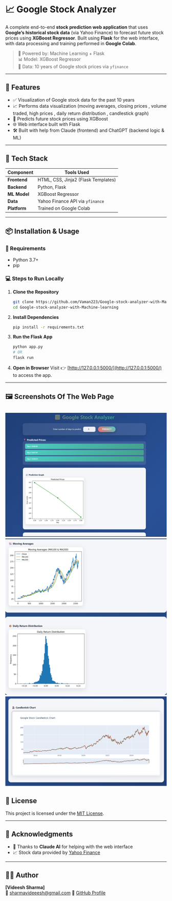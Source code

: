 
# 📈 Google Stock Analyzer

A complete end-to-end **stock prediction web application** that uses **Google’s historical stock data** (via Yahoo Finance) to forecast future stock prices using **XGBoost Regressor**. Built using **Flask** for the web interface, with data processing and training performed in **Google Colab**.

> 🤖 Powered by: Machine Learning + Flask  
> 📊 Model: XGBoost Regressor  
> 📅 Data: 10 years of Google stock prices via `yfinance`

---

## 🚀 Features

- ✅ Visualization of  Google stock data for the past 10 years  
- 📈 Performs data visualization (moving averages, closing prices , volume traded, high prices , daily return distribution , candlestick graph)  
- 🔮 Predicts future stock prices using XGBoost  
- 🌐 Web interface built with Flask  
- 🛠 Built with help from Claude (frontend) and ChatGPT (backend logic & ML)

---

## 🧠 Tech Stack

| Component   | Tools Used                            |
|-------------|----------------------------------------|
| **Frontend** | HTML, CSS, Jinja2 (Flask Templates)    |
| **Backend**  | Python, Flask                         |
| **ML Model** | XGBoost Regressor                     |
| **Data**     | Yahoo Finance API via `yfinance`      |
| **Platform** | Trained on Google Colab               |

---

## 📦 Installation & Usage

### 🔧 Requirements
- Python 3.7+
- pip

### 💻 Steps to Run Locally

1. **Clone the Repository**
   ```bash
   git clone https://github.com/Vaman223/Google-stock-analyzer-with-Machine-learning.git
   cd Google-stock-analyzer-with-Machine-learning
   ```

2. **Install Dependencies**
   ```bash
   pip install -r requirements.txt
   ```

3. **Run the Flask App**
   ```bash
   python app.py
   # OR
   flask run
   ```

4. **Open in Browser**
   Visit 👉 [http://127.0.0.1:5000/](http://127.0.0.1:5000/) to access the app.

---

## 🖼️ Screenshots Of The Web Page

![image alt](https://github.com/Vaman223/Google-stock-analyzer-with-Machine-learning/blob/main/Screenshot%202025-06-24%20220947.png?raw=true)
![image alt](https://github.com/Vaman223/Google-stock-analyzer-with-Machine-learning/blob/main/Screenshot%202025-06-24%20221005.png?raw=true)
![image alt](https://github.com/Vaman223/Google-stock-analyzer-with-Machine-learning/blob/main/Screenshot%202025-06-24%20221013.png?raw=true)
---


## 📜 License

This project is licensed under the [MIT License](LICENSE).

---

## 🤝 Acknowledgments

- 🙌 Thanks to **Claude AI** for helping with the web interface
- 📈 Stock data provided by [Yahoo Finance](https://finance.yahoo.com/)

---

## 🧑‍💻 Author

**[Videesh Sharma]**  
📧 sharmavideeesh@gmail.com
🔗 [GitHub Profile](https://github.com/Vaman223)
